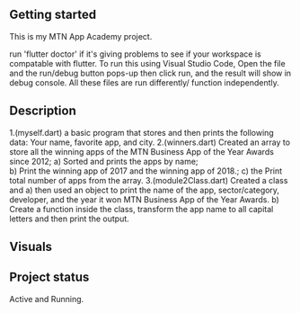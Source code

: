 
## Getting started

This is my MTN App Academy project.


run 'flutter doctor' if it's giving problems to see if your workspace is compatable with flutter.
To run this using Visual Studio Code, Open the file and the run/debug button pops-up then click run, and the result will show in debug console.
All these files are run differently/ function independently.

## Description
1.(myself.dart) a basic program that stores and then prints the following data: Your name, favorite app, and city.
2.(winners.dart) Created an array to store all the winning apps of the MTN Business App of the Year Awards since 2012; a) Sorted and prints the apps by name;  
b) Print the winning app of 2017 and the winning app of 2018.; 
c) the Print total number of apps from the array.
3.(module2Class.dart) Created a class and a) then used an object to print the name of the app, sector/category, developer, and the year it won MTN Business App of the Year Awards. b) Create a function inside the class, transform the app name to all capital letters and then print the output.


## Visuals

## Project status
Active and Running.
